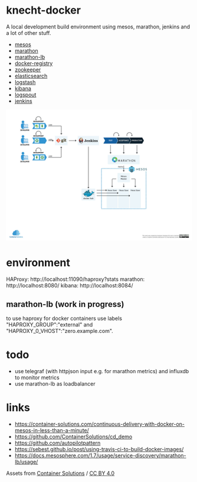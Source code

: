 knecht-docker
=====

A local development build environment using mesos, marathon, jenkins and a lot of other stuff.

- [mesos](https://mesos.apache.org/)
- [marathon](https://mesosphere.github.io/marathon/)
- [marathon-lb](https://github.com/mesosphere/marathon-lb/)
- [docker-registry](https://docs.docker.com/registry/)
- [zookeeper](https://zookeeper.apache.org/)
- [elasticsearch](https://www.elastic.co/products/elasticsearch)
- [logstash](https://www.elastic.co/products/logstash)
- [kibana](https://www.elastic.co/products/kibana)
- [logspout](https://github.com/gliderlabs/logspout)
- [jenkins](https://jenkins.io/)


![logo](https://raw.githubusercontent.com/theborakompanioni/knecht-docker/master/assets/diagram.jpg)

# environment
HAProxy: http://localhost:11090/haproxy?stats
marathon: http://localhost:8080/
kibana: http://localhost:8084/


## marathon-lb (work in progress)
to use haproxy for docker containers use labels "HAPROXY_GROUP":"external" and "HAPROXY_0_VHOST":"zero.example.com".

# todo
- use telegraf (with httpjson input e.g. for marathon metrics) and influxdb to monitor metrics
- use marathon-lb as loadbalancer

# links
- https://container-solutions.com/continuous-delivery-with-docker-on-mesos-in-less-than-a-minute/
- https://github.com/ContainerSolutions/cd_demo
- https://github.com/autopilotpattern
- https://sebest.github.io/post/using-travis-ci-to-build-docker-images/
- https://docs.mesosphere.com/1.7/usage/service-discovery/marathon-lb/usage/

Assets from [Container Solutions](https://github.com/ContainerSolutions) / [CC BY 4.0](https://creativecommons.org/licenses/by/4.0/)
